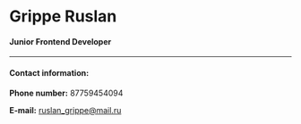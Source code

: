 # Grippe Ruslan

#### Junior Frontend Developer

----------

#### Contact information:

**Phone number:** 87759454094 

**E-mail:** ruslan_grippe@mail.ru
